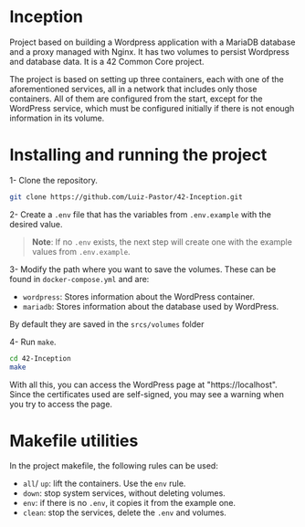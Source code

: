 # Inception
Project based on building a Wordpress application with a MariaDB database and a proxy managed with Nginx. It has two volumes to persist Wordpress and database data. It is a 42 Common Core project.

The project is based on setting up three containers, each with one of the aforementioned services, all in a network that includes only those containers. All of them are configured from the start, except for the WordPress service, which must be configured initially if there is not enough information in its volume.

# Installing and running the project

1- Clone the repository.
```bash
git clone https://github.com/Luiz-Pastor/42-Inception.git
```

2- Create a `.env` file that has the variables from `.env.example` with the desired value.
> **Note**: If no `.env` exists, the next step will create one with the example values from `.env.example`.

3- Modify the path where you want to save the volumes. These can be found in `docker-compose.yml` and are:
- `wordpress`: Stores information about the WordPress container.
- `mariadb`: Stores information about the database used by WordPress.

By default they are saved in the `srcs/volumes` folder

4- Run `make`.
```bash
cd 42-Inception
make
```

With all this, you can access the WordPress page at "https://localhost". Since the certificates used are self-signed, you may see a warning when you try to access the page.

# Makefile utilities
In the project makefile, the following rules can be used:
- `all`/ `up`: lift the containers. Use the `env` rule.
- `down`: stop system services, without deleting volumes.
- `env`: if there is no `.env`, it copies it from the example one.
- `clean`: stop the services, delete the `.env` and volumes.